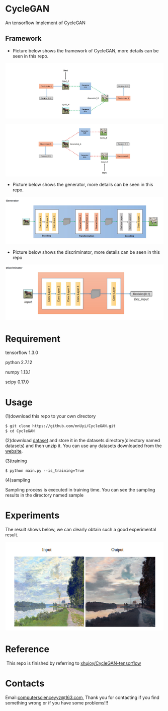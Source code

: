 # CycleGAN
  An tensorflow Implement of CycleGAN

## Framework
  - Picture below shows the framework of CycleGAN, more details can be seen in this repo.
  
  <p align='center'><img src='a_framework.png'/></p>
  <p align='center'><img src='b_framework.png'/></p>
  
  - Picture below shows the generator, more details can be seen in this repo. 
  
  <p align='center'><img src='a_generator.png'/></p>
  
  - Picture below shows the discriminator, more details can be seen in this repo
  <p align='center'><img src='a_discriminator.png'/></p>
  
  
# Requirement
  
  tensorflow 1.3.0
  
  python 2.7.12
  
  numpy 1.13.1
  
  scipy 0.17.0
  
# Usage
  (1)download this repo to your own directory
  
    $ git clone https://github.com/nnUyi/CycleGAN.git
    $ cd CycleGAN
    
  (2)download [dataset](https://people.eecs.berkeley.edu/~taesung_park/CycleGAN/datasets/) and store it in the datasets directory(directory named datasets) and then unzip it. You can use any datasets downloaded from the [website](https://people.eecs.berkeley.edu/~taesung_park/CycleGAN/datasets/).
  
  (3)training
  
    $ python main.py --is_training=True
    
  (4)sampling
  
  Sampling process is executed in training time. You can see the sampling results in the directory named sample

# Experiments
  The result shows below, we can clearly obtain such a good experimental result.
  
  <p align='center'><img src='a_result.png' /></p>

# Reference

  This repo is finished by referring to [xhujoy/CycleGAN-tensorflow](https://github.com/xhujoy/CycleGAN-tensorflow)
  
# Contacts
  
  Email:computerscienceyyz@163.com, Thank you for contacting if you find something wrong or if you have some problems!!!

